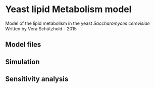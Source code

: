 # Yeast lipid Metabolism model
Model of the lipid metabolism in the yeast *Saccharomyces cerevisiae*    
Written by Vera Schützhold - 2015    

## Model files 

## Simulation

## Sensitivity analysis
